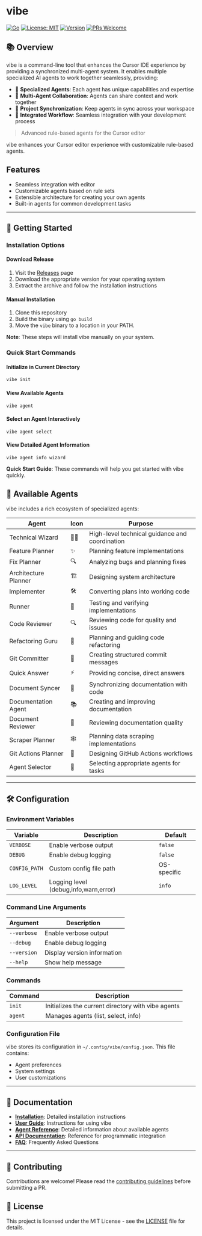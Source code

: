 # vibe

[![Go](https://github.com/cursor-ai/cursor-plus-plus/workflows/Go/badge.svg)](https://github.com/cursor-ai/cursor-plus-plus/actions)
[![License: MIT](https://img.shields.io/badge/License-MIT-yellow.svg)](https://opensource.org/licenses/MIT)
[![Version](https://img.shields.io/badge/version-1.0.0-blue)]()
[![PRs Welcome](https://img.shields.io/badge/PRs-welcome-brightgreen.svg)](http://makeapullrequest.com)

## 📚 Overview

vibe is a command-line tool that enhances the Cursor IDE experience by providing a synchronized multi-agent system. It enables multiple specialized AI agents to work together seamlessly, providing:

- 🤖 **Specialized Agents**: Each agent has unique capabilities and expertise
- 🔄 **Multi-Agent Collaboration**: Agents can share context and work together
- 📂 **Project Synchronization**: Keep agents in sync across your workspace
- 📝 **Integrated Workflow**: Seamless integration with your development process

> Advanced rule-based agents for the Cursor editor

vibe enhances your Cursor editor experience with customizable rule-based agents.

## Features

- Seamless integration with  editor
- Customizable agents based on rule sets
- Extensible architecture for creating your own agents
- Built-in agents for common development tasks

---

## 🚀 Getting Started

### Installation Options

#### Download Release

1. Visit the [Releases](https://github.com/cursor-ai/cursor-plus-plus/releases) page
2. Download the appropriate version for your operating system
3. Extract the archive and follow the installation instructions

#### Manual Installation

1. Clone this repository
2. Build the binary using `go build`
3. Move the `vibe` binary to a location in your PATH.

**Note**: These steps will install vibe manually on your system.

### Quick Start Commands

#### Initialize in Current Directory
```
vibe init
```

#### View Available Agents
```
vibe agent
```

#### Select an Agent Interactively
```
vibe agent select
```

#### View Detailed Agent Information
```
vibe agent info wizard
```

**Quick Start Guide**: These commands will help you get started with vibe quickly.

## 🤖 Available Agents

vibe includes a rich ecosystem of specialized agents:

| Agent | Icon | Purpose |
|-------|------|---------|
| Technical Wizard | 🧙‍♂️ | High-level technical guidance and coordination |
| Feature Planner | ✨ | Planning feature implementations |
| Fix Planner | 🔍 | Analyzing bugs and planning fixes |
| Architecture Planner | 🏗️ | Designing system architecture | 
| Implementer | 🛠️ | Converting plans into working code |
| Runner | 🏃 | Testing and verifying implementations |
| Code Reviewer | 🔍 | Reviewing code for quality and issues |
| Refactoring Guru | 🔧 | Planning and guiding code refactoring |
| Git Committer | 🔄 | Creating structured commit messages |
| Quick Answer | ⚡ | Providing concise, direct answers |
| Document Syncer | 🔄 | Synchronizing documentation with code |
| Documentation Agent | 📚 | Creating and improving documentation |
| Document Reviewer | 📝 | Reviewing documentation quality |
| Scraper Planner | 🕸️ | Planning data scraping implementations |
| Git Actions Planner | 🚀 | Designing GitHub Actions workflows |
| Agent Selector | 🎯 | Selecting appropriate agents for tasks |

---

## 🛠️ Configuration

### Environment Variables

| Variable | Description | Default |
|----------|-------------|---------|
| `VERBOSE` | Enable verbose output | `false` |
| `DEBUG` | Enable debug logging | `false` |
| `CONFIG_PATH` | Custom config file path | OS-specific |
| `LOG_LEVEL` | Logging level (debug,info,warn,error) | `info` |

### Command Line Arguments

| Argument | Description |
|----------|-------------|
| `--verbose` | Enable verbose output |
| `--debug` | Enable debug logging |
| `--version` | Display version information |
| `--help` | Show help message |

### Commands

| Command | Description |
|---------|-------------|
| `init` | Initializes the current directory with vibe agents |
| `agent` | Manages agents (list, select, info) |

### Configuration File

vibe stores its configuration in `~/.config/vibe/config.json`. This file contains:

- Agent preferences
- System settings
- User customizations

---

## 📖 Documentation

- **[Installation](./docs/user-guide/installation.md)**: Detailed installation instructions
- **[User Guide](./docs/user-guide/)**: Instructions for using vibe
- **[Agent Reference](./docs/user-guide/agents.md)**: Detailed information about available agents
- **[API Documentation](./docs/api-reference/)**: Reference for programmatic integration
- **[FAQ](./docs/user-guide/troubleshooting.md)**: Frequently Asked Questions

---

## 🤝 Contributing

Contributions are welcome! Please read the [contributing guidelines](CONTRIBUTING.md) before submitting a PR.

## 📄 License

This project is licensed under the MIT License - see the [LICENSE](LICENSE) file for details. 